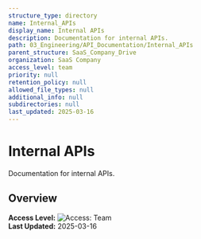 ```yaml
---
structure_type: directory
name: Internal_APIs
display_name: Internal APIs
description: Documentation for internal APIs.
path: 03_Engineering/API_Documentation/Internal_APIs
parent_structure: SaaS_Company_Drive
organization: SaaS Company
access_level: team
priority: null
retention_policy: null
allowed_file_types: null
additional_info: null
subdirectories: null
last_updated: 2025-03-16
---
```


# Internal APIs

Documentation for internal APIs.

## Overview

**Access Level:** ![Access: Team](https://img.shields.io/badge/Access-Team-blue)  
**Last Updated:** 2025-03-16  
